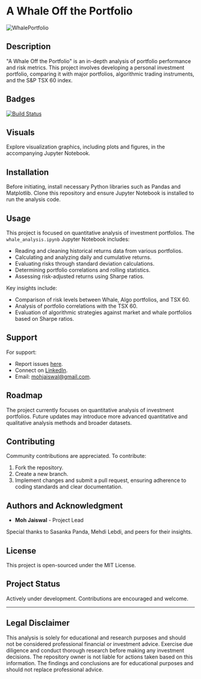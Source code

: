 # A Whale Off the Portfolio

![WhalePortfolio](https://mir-s3-cdn-cf.behance.net/project_modules/max_3840/54c652106588609.5f93106bc0070.jpg)

## Description

"A Whale Off the Portfolio" is an in-depth analysis of portfolio performance and risk metrics. This project involves developing a personal investment portfolio, comparing it with major portfolios, algorithmic trading instruments, and the S&P TSX 60 index.

## Badges

[![Build Status](https://img.shields.io/badge/Build-Passing-brightgreen)](https://github.com/mohjaiswal/AWhaleOffPortfolio)

## Visuals

Explore visualization graphics, including plots and figures, in the accompanying Jupyter Notebook.

## Installation

Before initiating, install necessary Python libraries such as Pandas and Matplotlib. Clone this repository and ensure Jupyter Notebook is installed to run the analysis code.

## Usage

This project is focused on quantitative analysis of investment portfolios. The `whale_analysis.ipynb` Jupyter Notebook includes:

- Reading and cleaning historical returns data from various portfolios.
- Calculating and analyzing daily and cumulative returns.
- Evaluating risks through standard deviation calculations.
- Determining portfolio correlations and rolling statistics.
- Assessing risk-adjusted returns using Sharpe ratios.

Key insights include:

- Comparison of risk levels between Whale, Algo portfolios, and TSX 60.
- Analysis of portfolio correlations with the TSX 60.
- Evaluation of algorithmic strategies against market and whale portfolios based on Sharpe ratios.

## Support

For support:

- Report issues [here](https://github.com/mohjaiswal/AWhaleOffPortfolio/issues).
- Connect on [LinkedIn](https://www.linkedin.com/in/mohjaiswal).
- Email: mohjaiswal@gmail.com.

## Roadmap

The project currently focuses on quantitative analysis of investment portfolios. Future updates may introduce more advanced quantitative and qualitative analysis methods and broader datasets.

## Contributing

Community contributions are appreciated. To contribute:

1. Fork the repository.
2. Create a new branch.
3. Implement changes and submit a pull request, ensuring adherence to coding standards and clear documentation.

## Authors and Acknowledgment

- **Moh Jaiswal** - Project Lead

Special thanks to Sasanka Panda, Mehdi Lebdi, and peers for their insights.

## License

This project is open-sourced under the MIT License.

## Project Status

Actively under development. Contributions are encouraged and welcome.

---

## Legal Disclaimer

This analysis is solely for educational and research purposes and should not be considered professional financial or investment advice. Exercise due diligence and conduct thorough research before making any investment decisions. The repository owner is not liable for actions taken based on this information. The findings and conclusions are for educational purposes and should not replace professional advice.
